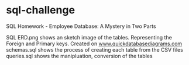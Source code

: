 # sql-challenge
SQL Homework - Employee Database: A Mystery in Two Parts

SQL ERD.png shows an sketch image of the tables. Representing the Foreign and Primary keys. Created on www.quickdatabasediagrams.com
schemas.sql shows the process of creating each table from the CSV files
queries.sql shows the manipluation, conversion of the tables
